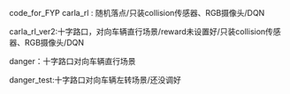 
code_for_FYP
carla_rl : 随机落点/只装collision传感器、RGB摄像头/DQN

carla_rl_ver2:十字路口，对向车辆直行场景/reward未设置好/只装collision传感器、RGB摄像头/DQN

danger：十字路口对向车辆直行场景

danger_test:十字路口对向车辆左转场景/还没调好
